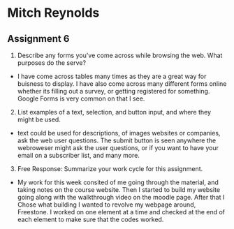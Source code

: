 # Mitch Reynolds
## Assignment 6

1. Describe any forms you've come across while browsing the web. What purposes do the serve?
  - I have come across tables many times as they are a great way for buisness to display. I have also come across many different forms online whether its filling out a survey, or getting registered for something. Google Forms is very common on that I see.

2. List examples of a text, selection, and button input, and where they might be used.
- text could be used for descriptions, of images websites or companies, ask the web user questions. The submit button is seen anywhere the webroweser might ask the user questions, or if you want to have your email on a subscriber list, and many more.

3. Free Response: Summarize your work cycle for this assignment.
- My work for this week consited of me going through the material, and taking notes on the course website. Then I started to build my website going along with the walkthrough video on the moodle page. After that I Chose what building I wanted to revolve my webpage around, Freestone. I worked on one element at a time and checked at the end of each element to make sure that the codes worked.
